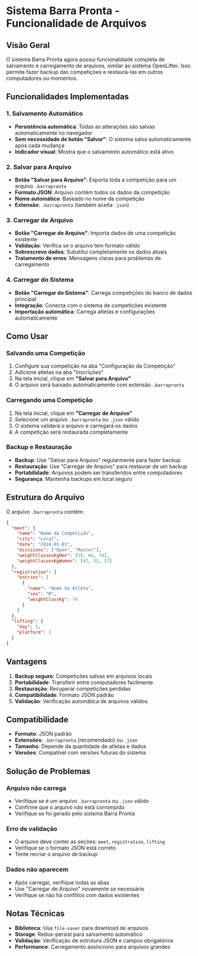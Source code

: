# Sistema Barra Pronta - Funcionalidade de Arquivos

## Visão Geral

O sistema Barra Pronta agora possui funcionalidade completa de salvamento e carregamento de arquivos, similar ao sistema OpenLifter. Isso permite fazer backup das competições e restaurá-las em outros computadores ou momentos.

## Funcionalidades Implementadas

### 1. Salvamento Automático
- **Persistência automática**: Todas as alterações são salvas automaticamente no navegador
- **Sem necessidade de botão "Salvar"**: O sistema salva automaticamente após cada mudança
- **Indicador visual**: Mostra que o salvamento automático está ativo

### 2. Salvar para Arquivo
- **Botão "Salvar para Arquivo"**: Exporta toda a competição para um arquivo `.barrapronta`
- **Formato JSON**: Arquivo contém todos os dados da competição
- **Nome automático**: Baseado no nome da competição
- **Extensão**: `.barrapronta` (também aceita `.json`)

### 3. Carregar de Arquivo
- **Botão "Carregar de Arquivo"**: Importa dados de uma competição existente
- **Validação**: Verifica se o arquivo tem formato válido
- **Sobrescreve dados**: Substitui completamente os dados atuais
- **Tratamento de erros**: Mensagens claras para problemas de carregamento

### 4. Carregar do Sistema
- **Botão "Carregar do Sistema"**: Carrega competições do banco de dados principal
- **Integração**: Conecta com o sistema de competições existente
- **Importação automática**: Carrega atletas e configurações automaticamente

## Como Usar

### Salvando uma Competição

1. Configure sua competição na aba "Configuração da Competição"
2. Adicione atletas na aba "Inscrições"
3. Na tela inicial, clique em **"Salvar para Arquivo"**
4. O arquivo será baixado automaticamente com extensão `.barrapronta`

### Carregando uma Competição

1. Na tela inicial, clique em **"Carregar de Arquivo"**
2. Selecione um arquivo `.barrapronta` ou `.json` válido
3. O sistema validará o arquivo e carregará os dados
4. A competição será restaurada completamente

### Backup e Restauração

- **Backup**: Use "Salvar para Arquivo" regularmente para fazer backup
- **Restauração**: Use "Carregar de Arquivo" para restaurar de um backup
- **Portabilidade**: Arquivos podem ser transferidos entre computadores
- **Segurança**: Mantenha backups em local seguro

## Estrutura do Arquivo

O arquivo `.barrapronta` contém:

```json
{
  "meet": {
    "name": "Nome da Competição",
    "city": "Local",
    "date": "2024-01-01",
    "divisions": ["Open", "Master"],
    "weightClassesKgMen": [59, 66, 74],
    "weightClassesKgWomen": [47, 52, 57]
  },
  "registration": {
    "entries": [
      {
        "name": "Nome do Atleta",
        "sex": "M",
        "weightClassKg": 74
      }
    ]
  },
  "lifting": {
    "day": 1,
    "platform": 1
  }
}
```

## Vantagens

1. **Backup seguro**: Competições salvas em arquivos locais
2. **Portabilidade**: Transferir entre computadores facilmente
3. **Restauração**: Recuperar competições perdidas
4. **Compatibilidade**: Formato JSON padrão
5. **Validação**: Verificação automática de arquivos válidos

## Compatibilidade

- **Formato**: JSON padrão
- **Extensões**: `.barrapronta` (recomendado) ou `.json`
- **Tamanho**: Depende da quantidade de atletas e dados
- **Versões**: Compatível com versões futuras do sistema

## Solução de Problemas

### Arquivo não carrega
- Verifique se é um arquivo `.barrapronta` ou `.json` válido
- Confirme que o arquivo não está corrompido
- Verifique se foi gerado pelo sistema Barra Pronta

### Erro de validação
- O arquivo deve conter as seções: `meet`, `registration`, `lifting`
- Verifique se o formato JSON está correto
- Tente recriar o arquivo de backup

### Dados não aparecem
- Após carregar, verifique todas as abas
- Use "Carregar de Arquivo" novamente se necessário
- Verifique se não há conflitos com dados existentes

## Notas Técnicas

- **Biblioteca**: Usa `file-saver` para download de arquivos
- **Storage**: Redux-persist para salvamento automático
- **Validação**: Verificação de estrutura JSON e campos obrigatórios
- **Performance**: Carregamento assíncrono para arquivos grandes
